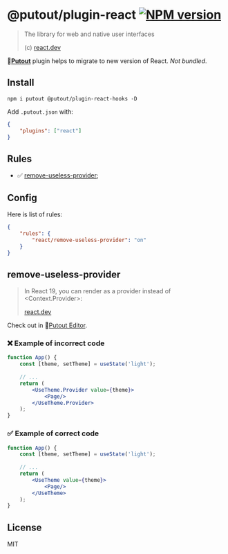# @putout/plugin-react [![NPM version][NPMIMGURL]][NPMURL]

[NPMIMGURL]: https://img.shields.io/npm/v/@putout/plugin-react-hooks.svg?style=flat&longCache=true
[NPMURL]: https://npmjs.org/package/@putout/plugin-react-hooks "npm"

> The library for web and native user interfaces
>
> (c) [react.dev](https://react.dev)

🐊[**Putout**](https://github.com/coderaiser/putout) plugin helps to migrate to new version of React. *Not bundled*.

## Install

```
npm i putout @putout/plugin-react-hooks -D
```

Add `.putout.json` with:

```json
{
    "plugins": ["react"]
}
```

## Rules

- ✅ [remove-useless-provider](#remove-useless-provider);

## Config

Here is list of rules:

```json
{
    "rules": {
        "react/remove-useless-provider": "on"
    }
}
```

## remove-useless-provider

> In React 19, you can render <Context> as a provider instead of <Context.Provider>:
>
> [react.dev](https://react.dev/blog/2024/04/25/react-19#context-as-a-provider)

Check out in 🐊[Putout Editor](https://putout.cloudcmd.io/#/gist/51f66807ab67704288f2f737c5152e6c/8957e4a4beb17e175bff1b10e455ffda59d7c74a).

### ❌ Example of incorrect code

```jsx
function App() {
    const [theme, setTheme] = useState('light');
    
    // ...
    return (
        <UseTheme.Provider value={theme}>
            <Page/>
        </UseTheme.Provider>
    );
}
```

### ✅ Example of correct code

```jsx
function App() {
    const [theme, setTheme] = useState('light');
    
    // ...
    return (
        <UseTheme value={theme}>
            <Page/>
        </UseTheme>
    );
}
```

## License

MIT

